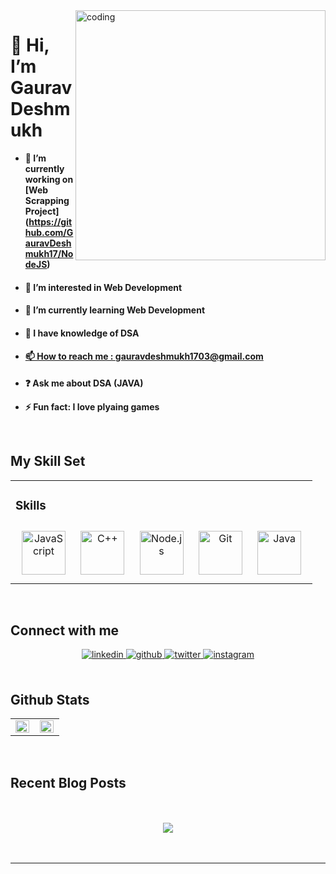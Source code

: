 <img align="right" alt="coding" width="400" src="https://user-images.githubusercontent.com/97976936/194257417-d4ba4a70-c1f2-4b85-bbcf-7b0d88245a0e.gif">

<h1>👋 Hi, I’m Gaurav Deshmukh</h1>

- **🔭 I’m currently working on [Web Scrapping Project]
(https://github.com/GauravDeshmukh17/NodeJS)**  
- <h4>👀 I’m interested in Web Development</h4>
- <h4>🌱 I’m currently learning Web Development</h4>
- <h4>💞️ I have knowledge of DSA</h4>
- <a href="mailto:gauravdeshmukh1703@gmail.com"><h4> 📫 How to reach me : gauravdeshmukh1703@gmail.com</h4></a>
- **❓ Ask me about DSA (JAVA)**  
  

- **⚡ Fun fact: I love plyaing games**  
  

<br/>  


## My Skill Set  
<table><tr><td valign="top" width="100%">



### Skills  
<div align="center">  
<a href="https://www.javascript.com/" target="_blank"><img style="margin: 10px" src="https://profilinator.rishav.dev/skills-assets/javascript-original.svg" alt="JavaScript" height="70" /></a>  
<a href="https://www.cplusplus.com/" target="_blank"><img style="margin: 10px" src="https://profilinator.rishav.dev/skills-assets/cplusplus-original.svg" alt="C++" height="70" /></a>  
<a href="https://nodejs.org/" target="_blank"><img style="margin: 10px" src="https://profilinator.rishav.dev/skills-assets/nodejs-original-wordmark.svg" alt="Node.js" height="70" /></a>  
<a href="https://github.com/" target="_blank"><img style="margin: 10px" src="https://profilinator.rishav.dev/skills-assets/git-scm-icon.svg" alt="Git" height="70" /></a>  
<a href="https://www.java.com/" target="_blank"><img style="margin: 10px" src="https://profilinator.rishav.dev/skills-assets/java-original-wordmark.svg" alt="Java" height="70" /></a>  
</div>

</td></tr></table>  

<br/>  


## Connect with me  
<div align="center">
<a href="https://linkedin.com/in/https://www.linkedin.com/in/gaurav-deshmukh-31b957218/" target="_blank">
<img src=https://img.shields.io/badge/linkedin-%231E77B5.svg?&style=for-the-badge&logo=linkedin&logoColor=white alt=linkedin style="margin-bottom: 5px;" />
</a>
<a href="https://github.com/https://github.com/GauravDeshmukh17" target="_blank">
<img src=https://img.shields.io/badge/github-%2324292e.svg?&style=for-the-badge&logo=github&logoColor=white alt=github style="margin-bottom: 5px;" />
</a>
<a href="https://twitter.com/https://twitter.com/GauravDD17" target="_blank">
<img src=https://img.shields.io/badge/twitter-%2300acee.svg?&style=for-the-badge&logo=twitter&logoColor=white alt=twitter style="margin-bottom: 5px;" />
</a>
<a href="https://instagram.com/https://www.instagram.com/gauravdeshmukh1703/" target="_blank">
<img src=https://img.shields.io/badge/instagram-%23000000.svg?&style=for-the-badge&logo=instagram&logoColor=white alt=instagram style="margin-bottom: 5px;" />
</a>  
</div>  
  

<br/>  


## Github Stats  
<table><tr><td valign="top" width="50%">

<img src="https://github-readme-stats.vercel.app/api?username=gauravdeshmukh17&show_icons=true&count_private=true&hide_border=true" align="left" style="width: 98%" />

</td><td valign="top" width="50%">

<img src="https://github-readme-stats.vercel.app/api/top-langs/?username=GauravDeshmukh17&hide_border=true&layout=compact" align="left" style="width: 98%" />

</td></tr></table> 

<br/>  


## Recent Blog Posts  
  

<br/>  

  

<br/>  

<div align="center">
<img src="https://komarev.com/ghpvc/?username=GauravDeshmukh17&&style=flat-square" align="center" />
</div>  
  

<br/>  

<div align="center"></div>
<br />

----


